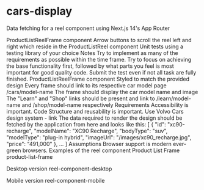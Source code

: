 # cars-display

Data fetching for a reel component using Next.js 14's App Router

ProductListReelFrame component
Arrow buttons to scroll the reel left and right which reside in the ProductListReel component
Unit tests using a testing library of your choice
Notes
Try to implement as many of the requirements as possible within the time frame.
Try to focus on achieving the base functionality first, followed by what parts you feel is most important for good quality code.
Submit the test even if not all task are fully finished.
ProductListReelFrame component
Styled to match the provided design
Every frame should link to its respective car model page /cars/model-name
The frame should display the car model name and image
The "Learn" and "Shop" links should be present and link to /learn/model-name and /shop/model-name respectively
Requirements
Accessibility is important.
Code Structure and reusability is important.
Use Volvo Cars design system - link
The data required to render the design should be fetched by the application from here and looks like this:
[
  {
    "id": "xc90-recharge",
    "modelName": "XC90 Recharge",
    "bodyType": "suv",
    "modelType": "plug-in hybrid",
    "imageUrl": "/images/xc90_recharge.jpg",
    "price": "491,000"
  },
  ...
]
Assumptions
Browser support is modern ever-green browsers.
Examples of the reel component
Product List Frame
product-list-frame

Desktop version
reel-component-desktop

Mobile version
reel-component-mobile

